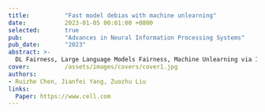 ```yaml
---
title:          "Fast model debias with machine unlearning"
date:           2023-01-05 00:01:00 +0800
selected:       true
pub:            "Advances in Neural Information Processing Systems"
pub_date:       "2023"
abstract: >-
  DL Fairness, Large Language Models Fairness, Machine Unlearning via Influence Function
cover:          /assets/images/covers/cover1.jpg
authors:
- Ruizhe Chen, Jianfei Yang, Zuozhu Liu
links:
  Paper: https://www.cell.com
---
```

